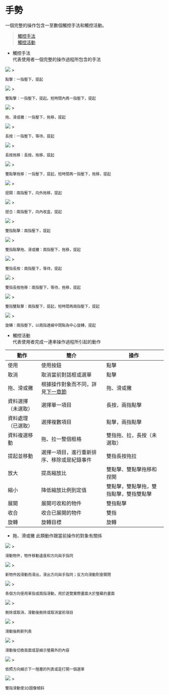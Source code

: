 # 手勢
一個完整的操作包含一至數個觸控手法和觸控活動。

> [觸控手法](#觸控手法)  
> [觸控活動](#觸控活動)

* 觸控手法  
代表使用者一個完整的操作過程所包含的手法

<img src="http://material-design.storage.googleapis.com/publish/material_v_4/material_ext_publish/0B08MbvYZK1iNQWJmd05meTMwVmM/patterns-gestures-gestures-touch_large_xhdpi.png" style="max-width:50%"/>
> <p style="font-size: 12px">點擊：一指壓下，提起</p>

<img src="http://material-design.storage.googleapis.com/publish/material_v_4/material_ext_publish/0B08MbvYZK1iNcm9nRFMzY2NGSW8/patterns-gestures-gestures-double-touch_large_xhdpi.png" style="max-width:50%"/>
> <p style="font-size: 12px">雙點擊：一指壓下，提起。短時間內再一指壓下，提起</p>

<img src="http://material-design.storage.googleapis.com/publish/material_v_4/material_ext_publish/0B1PhAWhtrRTrYmJycXVBTXlNOUk/patterns-gestures-gestures-swipe_large_xhdpi.png" style="max-width:50%"/>
> <p style="font-size: 12px">拖、滑或撇：一指壓下，拖移，提起</p>



<img src="http://material-design.storage.googleapis.com/publish/material_v_4/material_ext_publish/0B1PhAWhtrRTrNURicDZTZ09rb1k/patterns-gestures-gestures-long-press_large_xhdpi.png" style="max-width:50%"/>
> <p style="font-size: 12px">長按：一指壓下，等待，提起</p>

<img src="http://material-design.storage.googleapis.com/publish/material_v_4/material_ext_publish/0B1PhAWhtrRTrSVpJWmo2UUFIX2M/patterns-gestures-gestures-long-press-drag_large_xhdpi.png" style="max-width:50%"/>
> <p style="font-size: 12px">長按拖移：長按，拖移，提起</p>

<img src="http://material-design.storage.googleapis.com/publish/material_v_4/material_ext_publish/0B08MbvYZK1iNVmFwVnNZR0ltV0E/Patterns-Gestures-TouchMechanics-6-Long-press-drag_large_xhdpi.png" style="max-width:50%"/>
> <p style="font-size: 12px">雙點擊拖移：一指壓下，提起，短時間再一指壓下，拖移，提起</p>

<img src="http://material-design.storage.googleapis.com/publish/material_v_4/material_ext_publish/0B1PhAWhtrRTrUFlTVWEweUhUWW8/patterns-gestures-gestures-pinch-open_large_xhdpi.png" style="max-width:50%"/>
> <p style="font-size: 12px">捏開：兩指壓下，向外拖移，提起</p>

<img src="http://material-design.storage.googleapis.com/publish/material_v_4/material_ext_publish/0B1PhAWhtrRTrTFBEMzM2dlVsaUU/patterns-gestures-gestures-pinch-closed_large_xhdpi.png" style="max-width:50%"/>
> <p style="font-size: 12px">捏合：兩指壓下，向內收盒，提起</p>

<img src="http://material-design.storage.googleapis.com/publish/material_v_4/material_ext_publish/0B1PhAWhtrRTrMkF2bzdocGZUa1U/patterns-gestures-gestures-two-finger-touch_large_xhdpi.png" style="max-width:50%"/>
> <p style="font-size: 12px">雙指點擊：兩指壓下，提起</p>

<img src="http://material-design.storage.googleapis.com/publish/material_v_4/material_ext_publish/0B1PhAWhtrRTrdU45b3F2OUcwSFk/patterns-gestures-gestures-two-finger-swipe_large_xhdpi.png" style="max-width:50%"/>
> <p style="font-size: 12px">雙指點擊拖、滑或撇：兩指壓下，拖移，提起</p>

<img src="http://material-design.storage.googleapis.com/publish/material_v_4/material_ext_publish/0B1PhAWhtrRTrOVNwMW9YQ0U5UnM/patterns-gestures-gestures-two-finger-long-press_large_xhdpi.png" style="max-width:50%"/>
> <p style="font-size: 12px">雙指長按：兩指壓下，等待，提起</p>

<img src="http://material-design.storage.googleapis.com/publish/material_v_4/material_ext_publish/0B1PhAWhtrRTrNG81c3F0eUZCVWc/patterns-gestures-gestures-two-finger-long-press-drag_large_xhdpi.png" style="max-width:50%"/>
> <p style="font-size: 12px">雙指長按拖移：兩指壓下，等待，拖移，提起</p>

<img src="http://material-design.storage.googleapis.com/publish/material_v_4/material_ext_publish/0B1PhAWhtrRTrSEoxbVJuVUpRalE/patterns-gestures-gestures-two-finger-double-touch_large_xhdpi.png" style="max-width:50%"/>
> <p style="font-size: 12px">雙指雙點擊：兩指壓下，提起，短時間再兩指壓下，提起</p>

<img src="http://material-design.storage.googleapis.com/publish/material_v_4/material_ext_publish/0B1PhAWhtrRTrV2hkbmYzUHlqS3c/patterns-gestures-gestures-rotate_large_xhdpi.png" style="max-width:50%"/>
> <p style="font-size: 12px">旋轉：兩指壓下，以兩指連線中間點為中心旋轉，提起</p>

* 觸控活動  
代表使用者完成一連串操作過程所引起的動作

| 動作 | 簡介 | 操作 |
| -- | -- | -- |
| 使用 | 使用按鈕 | 點擊 |
| 取消 | 取消當前對話框或選單 | 點擊 |
| 拖、滑或撇 | 根據操作對象而不同，詳見[下一章節](#拖、滑或撇) | 拖、滑或撇 |
| 資料選擇（未選取）| 選擇單一項目 | 長按，兩指點擊 |
| 資料處理（已選取）| 選擇複數項目 | 點擊，兩指點擊 |
| 資料複選移動 | 拖、拉一整個框格 | 雙指拖、拉，長按（未選取） |
| 提起並移動 | 選擇一項目，進行重新排序、移除或是紀錄事件 | 雙指長按拖拉 |
| 放大 | 提高縮放比 | 雙點擊、雙點擊拖移和捏開
| 縮小 | 降低縮放比例到定值 | 雙點擊，雙點擊拖，雙指點擊，雙指雙點擊 |
| 展開 | 展開可收和的物件 | 雙指點擊 |
| 收合 | 收合已展開的物件 | 雙指 |
| 旋轉 | 旋轉目標 | 旋轉 |

* 拖、滑或撇
此類動作跟當前操作的對象有關係

<img src="http://material-design.storage.googleapis.com/publish/material_v_4/material_ext_publish/0B1PhAWhtrRTrSWhBc0Ffa3E0Rlk/Patterns-Gestures-TouchActivities-02_large_xhdpi.png" style="max-width:50%"/>
> <p style="font-size: 12px">滑動物件，物件移動速度和方向與手指同</p>

<img src="http://material-design.storage.googleapis.com/publish/material_v_4/material_ext_publish/0B1PhAWhtrRTrSWhBc0Ffa3E0Rlk/Patterns-Gestures-TouchActivities-02_large_xhdpi.png" style="max-width:50%"/>
> <p style="font-size: 12px">新物件因滑動而滑出，滑出方向與手指同；反方向滑動則會關閉</p>

<img src="http://material-design.storage.googleapis.com/publish/material_v_4/material_ext_publish/0B1PhAWhtrRTrQnota1Q0eHpWbmM/Patterns-Gestures-TouchActivities-03_large_xhdpi.png" style="max-width:50%"/>
> <p style="font-size: 12px">各個方向使用單指或兩指滑動，用於遊覽實際畫面大於螢幕的畫面</p>

<img src="http://material-design.storage.googleapis.com/publish/material_v_4/material_ext_publish/0B1PhAWhtrRTrUjhEaHo1d2otSDQ/Patterns-Gestures-TouchActivities-04_large_xhdpi.png" style="max-width:50%"/>
> <p style="font-size: 12px">刪除或取消，滑動後刪除或取消當前項目</p>

<img src="http://material-design.storage.googleapis.com/publish/material_v_4/material_ext_publish/0B1PhAWhtrRTrV0hPR2ZwMjFtN28/Patterns-Gestures-TouchActivities-05_large_xhdpi.png" style="max-width:50%"/>
> <p style="font-size: 12px">滑動後刷新列表</p>

<img src="http://material-design.storage.googleapis.com/publish/material_v_4/material_ext_publish/0B1PhAWhtrRTra2d2Ylp5ZXRaUGM/Patterns-Gestures-TouchActivities-06_large_xhdpi.png" style="max-width:50%"/>
> <p style="font-size: 12px">滑動後切換頁面或是顯示螢幕外的內容</p>

<img src="http://material-design.storage.googleapis.com/publish/material_v_4/material_ext_publish/0B1PhAWhtrRTrZzBwQk9FRS1OV1k/Patterns-Gestures-TouchActivities-08_large_xhdpi.png" style="max-width:50%"/>
> <p style="font-size: 12px">依照方向顯示下一階層的列表或是打開一個選單</p>

<img src="http://material-design.storage.googleapis.com/publish/material_v_4/material_ext_publish/0B08MbvYZK1iNenotUjEzT29NWEU/Patterns-Gestures-TouchActivities-10_large_xhdpi.png" style="max-width:50%"/>
> <p style="font-size: 12px">雙指滑動使3D圖像傾斜</p>

